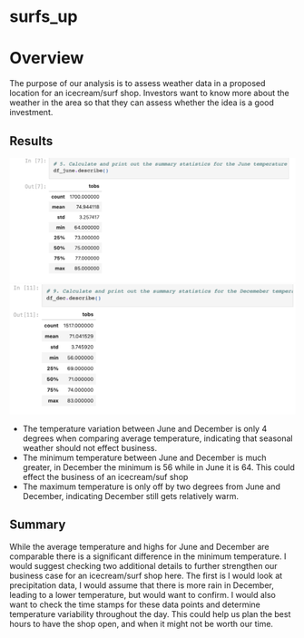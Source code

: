 # surfs_up

# Overview
The purpose of our analysis is to assess weather data in a proposed location for an icecream/surf shop. Investors want to know more about the weather in the area so that they can assess whether the idea is a good investment.

## Results 
![June Temps](https://github.com/lgconsult/surfs_up/blob/main/june_temps.png)
![December Temps](https://github.com/lgconsult/surfs_up/blob/main/dec_temps.png)

- The temperature variation between June and December is only 4 degrees when comparing average temperature, indicating that seasonal weather should not effect business. 
- The minimum temperature between June and December is much greater, in December the minimum is 56 while in June it is 64. This could effect the business of an icecream/suf shop
- The maximum temperature is only off by two degrees from June and December, indicating December still gets relatively warm.

## Summary
While the average temperature and highs for June and December are comparable there is a significant difference in the minimum temperature. I would suggest checking two additional details to further strengthen our business case for an icecream/surf shop here. The first is I would look at precipitation data, I would assume that there is more rain in December, leading to a lower temperature, but would want to confirm. I would also want to check the time stamps for these data points and determine temperature variability throughout the day. This could help us plan the best hours to have the shop open, and when it might not be worth our time.
